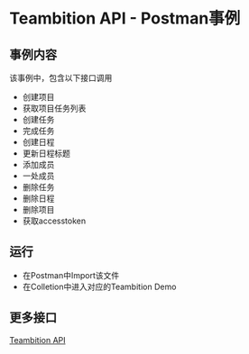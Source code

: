 Teambition API - Postman事例
================================

## 事例内容

该事例中，包含以下接口调用
- 创建项目
- 获取项目任务列表
- 创建任务
- 完成任务
- 创建日程
- 更新日程标题
- 添加成员
- 一处成员
- 删除任务
- 删除日程
- 删除项目
- 获取accesstoken

## 运行
- 在Postman中Import该文件
- 在Colletion中进入对应的Teambition Demo

## 更多接口

[Teambition API](https://docs.teambition.com)
